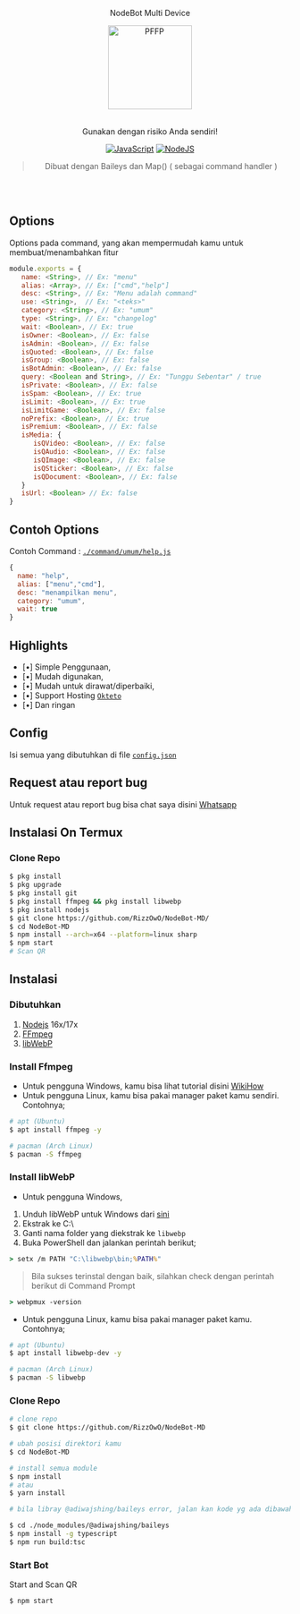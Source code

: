 <p align="center">NodeBot Multi Device</p>
<div align="center">
<img src="https://i.ibb.co/MNxRrGn/pp-gh.png" width="150" height="150" border="0" alt="PFFP">

<br> Gunakan dengan risiko Anda sendiri!

[![JavaScript](https://img.shields.io/badge/JavaScript-d6cc0f?style=for-the-badge&logo=javascript&logoColor=white)](https://javascript.com) [![NodeJS](https://img.shields.io/badge/Node.js-43853D?style=for-the-badge&logo=node.js&logoColor=white)](https://nodejs.org/)

> Dibuat dengan Baileys dan Map() ( sebagai command handler ) <br />

</div><br />
<br />

## Options

Options pada command, yang akan mempermudah kamu untuk membuat/menambahkan fitur<br />

```js
module.exports = {
   name: <String>, // Ex: "menu"
   alias: <Array>, // Ex: ["cmd","help"]
   desc: <String>, // Ex: "Menu adalah command"
   use: <String>,  // Ex: "<teks>"
   category: <String>, // Ex: "umum"
   type: <String>, // Ex: "changelog"
   wait: <Boolean>, // Ex: true
   isOwner: <Boolean>, // Ex: false
   isAdmin: <Boolean>, // Ex: false
   isQuoted: <Boolean>, // Ex: false
   isGroup: <Boolean>, // Ex: false
   isBotAdmin: <Boolean>, // Ex: false
   query: <Boolean and String>, // Ex: "Tunggu Sebentar" / true
   isPrivate: <Boolean>, // Ex: false
   isSpam: <Boolean>, // Ex: true
   isLimit: <Boolean>, // Ex: true
   isLimitGame: <Boolean>, // Ex: false
   noPrefix: <Boolean>, // Ex: true
   isPremium: <Boolean>, // Ex: false
   isMedia: {
      isQVideo: <Boolean>, // Ex: false
      isQAudio: <Boolean>, // Ex: false
      isQImage: <Boolean>, // Ex: false
      isQSticker: <Boolean>, // Ex: false
      isQDocument: <Boolean>, // Ex: false
   }
   isUrl: <Boolean> // Ex: false
}
```

## Contoh Options

Contoh Command : [`./command/umum/help.js`](https://github.com/RizzOwO/NodeBot-MD/blob/main/command/umum/help.js)<br />

```js
{
  name: "help",
  alias: ["menu","cmd"],
  desc: "menampilkan menu",
  category: "umum",
  wait: true
}
```

## Highlights

-   [•] Simple Penggunaan,
-   [•] Mudah digunakan,
-   [•] Mudah untuk dirawat/diperbaiki,
-   [•] Support Hosting [`Okteto`](https://cloud.okteto.com)
-   [•] Dan ringan

## Config

Isi semua yang dibutuhkan di file [`config.json`](https://github.com/RizzOwO/NodeBot-MD/blob/main/config.json)<br />

## Request atau report bug

Untuk request atau report bug bisa chat saya disini [Whatsapp](https://wa.me/6282196930963)

## Instalasi On Termux

### Clone Repo

```bash
$ pkg install
$ pkg upgrade
$ pkg install git
$ pkg install ffmpeg && pkg install libwebp
$ pkg install nodejs
$ git clone https://github.com/RizzOwO/NodeBot-MD/
$ cd NodeBot-MD
$ npm install --arch=x64 --platform=linux sharp
$ npm start
# Scan QR
```

## Instalasi

### Dibutuhkan

1.  [Nodejs](https://nodejs.org/en/download) 16x/17x
2.  [FFmpeg](https://ffmpeg.org)
3.  [libWebP](https://developers.google.com/speed/webp/download)

### Install Ffmpeg

-   Untuk pengguna Windows, kamu bisa lihat tutorial disini [WikiHow](https://www.wikihow.com/Install-Ffmpeg-on-Windows)<br />
-   Untuk pengguna Linux, kamu bisa pakai manager paket kamu sendiri. Contohnya;

```bash
# apt (Ubuntu)
$ apt install ffmpeg -y

# pacman (Arch Linux)
$ pacman -S ffmpeg
```

### Install libWebP

-   Untuk pengguna Windows,

1.  Unduh libWebP untuk Windows dari [sini](https://developers.google.com/speed/webp/download)
2.  Ekstrak ke C:\
3.  Ganti nama folder yang diekstrak ke `libwebp`
4.  Buka PowerShell dan jalankan perintah berikut;

```cmd
> setx /m PATH "C:\libwebp\bin;%PATH%"
```

> Bila sukses terinstal dengan baik, silahkan check dengan perintah berikut di Command Prompt

```cmd
> webpmux -version
```

-   Untuk pengguna Linux, kamu bisa pakai manager paket kamu. Contohnya;

```bash
# apt (Ubuntu)
$ apt install libwebp-dev -y

# pacman (Arch Linux)
$ pacman -S libwebp
```

### Clone Repo

```bash
# clone repo
$ git clone https://github.com/RizzOwO/NodeBot-MD

# ubah posisi direktori kamu
$ cd NodeBot-MD

# install semua module
$ npm install
# atau
$ yarn install

# bila libray @adiwajshing/baileys error, jalan kan kode yg ada dibawah ini

$ cd ./node_modules/@adiwajshing/baileys
$ npm install -g typescript
$ npm run build:tsc
```

### Start Bot

Start and Scan QR<br />

```bash
$ npm start
```
